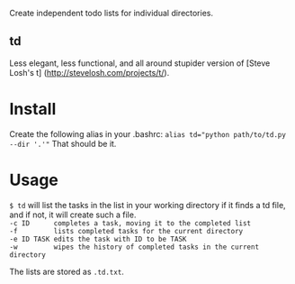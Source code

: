 Create independent todo lists for individual directories. 

## td
Less elegant, less functional, and all around stupider version of [Steve Losh's t] (http://stevelosh.com/projects/t/).

# Install
Create the following alias in your .bashrc:
`alias td="python path/to/td.py --dir '.'"`
That should be it.

# Usage
`$ td` will list the tasks in the list in your working directory if it finds a td file, and if not, it will create such a file.  
`-c ID      completes a task, moving it to the completed list`  
`-f         lists completed tasks for the current directory`  
`-e ID TASK edits the task with ID to be TASK`  
`-w         wipes the history of completed tasks in the current directory`  


The lists are stored as `.td.txt`.

